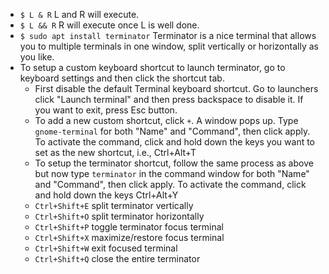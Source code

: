 

* `$ L & R`
L and R will execute.
* `$ L && R`
R will execute once L is well done.
* `$ sudo apt install terminator`
Terminator is a nice terminal that allows you to multiple terminals in one window, split vertically or horizontally as you like.
* To setup a custom keyboard shortcut to launch terminator, go to keyboard settings and then click the shortcut tab.
  - First disable the default Terminal keyboard shortcut. Go to launchers click "Launch terminal" and then press backspace to disable it. If you want to exit, press Esc button.
  - To add a new custom shortcut,  click `+`. A window pops up. Type `gnome-terminal` for both "Name" and "Command", then click apply. To activate the command, click and hold down the keys you want to set as the new shortcut, i.e., Ctrl+Alt+T
  - To setup the terminator shortcut, follow the same process as above but now type `terminator` in the command window for both "Name" and "Command", then click apply. To activate the command, click and hold down the keys Ctrl+Alt+Y
  - `Ctrl+Shift+E` split terminator vertically
  - `Ctrl+Shift+O` split terminator horizontally
  - `Ctrl+Shift+P` toggle terminator focus terminal
  - `Ctrl+Shift+X` maximize/restore focus terminal
  - `Ctrl+Shift+W` exit focused terminal
  - `Ctrl+Shift+Q` close the entire terminator
